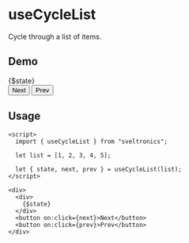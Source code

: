 # useCycleList

Cycle through a list of items.

## Demo

<script>
  import { useCycleList } from "sveltronics";

  let list = [1, 2, 3, 4, 5];

  let { state, next, prev } = useCycleList(list);
</script>

<div class="m-5 flex items-center gap-4">
  <div class="text-lg">
    {$state}
  </div>
  <button on:click={next} class="bg-[#f0f] p-2 text-white rounded w-14">Next</button>
  <button on:click={prev} class="bg-[#f0f] p-2 text-white rounded w-14">Prev</button>
</div>

## Usage

```svelte
<script>
  import { useCycleList } from "sveltronics";

  let list = [1, 2, 3, 4, 5];

  let { state, next, prev } = useCycleList(list);
</script>

<div>
  <div>
    {$state}
  </div>
  <button on:click={next}>Next</button>
  <button on:click={prev}>Prev</button>
</div>
```